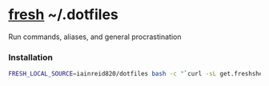 # [fresh] ~/.dotfiles
Run commands, aliases, and general procrastination

### Installation

``` sh
FRESH_LOCAL_SOURCE=iainreid820/dotfiles bash -c "`curl -sL get.freshshell.com`"
```

[fresh]: https://github.com/freshshell/fresh

